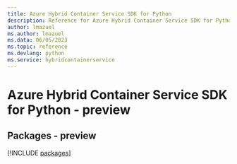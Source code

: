 ```yaml
---
title: Azure Hybrid Container Service SDK for Python
description: Reference for Azure Hybrid Container Service SDK for Python
author: lmazuel
ms.author: lmazuel
ms.data: 06/05/2023
ms.topic: reference
ms.devlang: python
ms.service: hybridcontainerservice
---
```

# Azure Hybrid Container Service SDK for Python - preview
## Packages - preview
[!INCLUDE [packages](hybrid-container-service-index.md)]